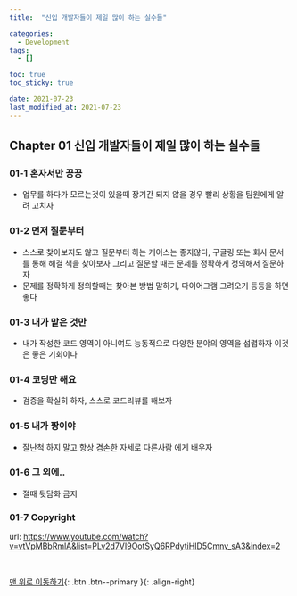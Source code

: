 ```yaml
---
title:  "신입 개발자들이 제일 많이 하는 실수들" 

categories:
  - Development
tags:
  - []

toc: true
toc_sticky: true

date: 2021-07-23
last_modified_at: 2021-07-23
---
```


## Chapter 01 신입 개발자들이 제일 많이 하는 실수들

### 01-1 혼자서만 끙끙
- 업무를 하다가 모르는것이 있을때 장기간 되지 않을 경우 빨리 상황을 팀원에게 알려 고치자

### 01-2 먼저 질문부터
- 스스로 찾아보지도 않고 질문부터 하는 케이스는 좋지않다, 구글링 또는 회사 문서를 통해 해결 책을 찾아보자 그리고 질문할 때는 문제를 정확하게 정의해서 질문하자
- 문제를 정확하게 정의할때는 찾아본 방법 말하기, 다이어그램 그려오기 등등을 하면 좋다

### 01-3 내가 맡은 것만
- 내가 작성한 코드 영역이 아니여도 능동적으로 다양한 분야의 영역을 섭렵하자 이것은 좋은 기회이다

### 01-4 코딩만 해요
- 검증을 확실히 하자, 스스로 코드리뷰를 해보자

### 01-5 내가 짱이야
- 잘난척 하지 말고 항상 겸손한 자세로 다른사람 에게 배우자

### 01-6 그 외에..
- 절때 뒷담화 금지

### 01-7 Copyright
url: https://www.youtube.com/watch?v=vtVpMBbRmlA&list=PLv2d7VI9OotSyQ6RPdytiHID5Cmnv_sA3&index=2

<br>

[맨 위로 이동하기](#){: .btn .btn--primary }{: .align-right}